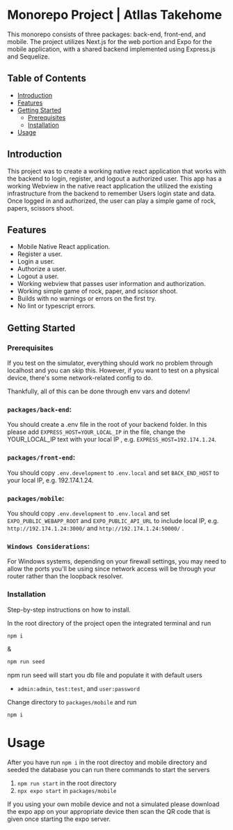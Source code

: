 # Monorepo Project | Atllas Takehome

This monorepo consists of three packages: back-end, front-end, and mobile. The project utilizes Next.js for the web portion and Expo for the mobile application, with a shared backend implemented using Express.js and Sequelize. 

## Table of Contents

- [Introduction](#introduction)
- [Features](#features)
- [Getting Started](#getting-started)
  - [Prerequisites](#prerequisites)
  - [Installation](#installation)
- [Usage](#usage)

## Introduction

This project was to create a working native react application that works with the backend to login, register, and logout a authorized user. This app has a working Webview in the native react application the utilized the existing infrastructure from the backend to remember Users login state and data. Once logged in and authorized, the user can play a simple game of rock, papers, scissors shoot.

## Features

- Mobile Native React application.
- Register a user.
- Login a user.
- Authorize a user.
- Logout a user.
- Working webview that passes user information and authorization.
- Working simple game of rock, paper, and scissor shoot.
- Builds with no warnings or errors on the first try.
- No lint or typescript errors.

## Getting Started

### Prerequisites

If you test on the simulator, everything should work no problem through
localhost and you can skip this. However, if you want to test on a physical
device, there's some network-related config to do.

Thankfully, all of this can be done through env vars and dotenv!

### `packages/back-end`:

You should create a .env file in the root of your backend folder. In this please add `EXPRESS_HOST=YOUR_LOCAL_IP` in the file, change the YOUR_LOCAL_IP text with your local IP , e.g. `EXPRESS_HOST=192.174.1.24`.

### `packages/front-end`:

You should copy `.env.development` to `.env.local` and set `BACK_END_HOST` to
your local IP, e.g. 192.174.1.24.

### `packages/mobile`:

You should copy `.env.development` to `.env.local` and
set `EXPO_PUBLIC_WEBAPP_ROOT` and `EXPO_PUBLIC_API_URL` to include local IP, e.g.
`http://192.174.1.24:3000/` and `http://192.174.1.24:50000/` .

### `Windows Considerations`:
For Windows systems, depending on your firewall settings, you may need to allow
the ports you'll be using since network access will be through your router
rather than the loopback resolver.

### Installation

Step-by-step instructions on how to install.

In the root directory of the project open the integrated terminal and run
```bash
npm i
```
&
```bash
npm run seed
```
npm run seed will start you db file and populate it with default users 
* `admin:admin`, `test:test`, and `user:password`

Change directory to  `packages/mobile` and run 
```bash
npm i
```

# Usage
After you have run `npm i` in the root directoy and mobile directory and seeded the database you can run there commands to start the servers

1. `npm run start` in the root directory
2. `npx expo start` in `packages/mobile`

If you using your own mobile device and not a simulated please download the expo app on your appropriate device then scan the QR code that is given once starting the expo server.